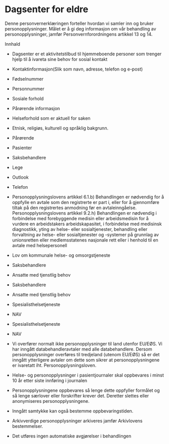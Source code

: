 # Dagsenter for eldre


  

Denne personvernerklæringen forteller hvordan vi samler inn og bruker personopplysninger. Målet er å gi deg informasjon om vår behandling av personopplysninger, jamfør Personvernforordningens artikkel 13 og 14.

  

Innhald

*   Dagsenter er et aktivitetstilbud til hjemmeboende personer som trenger hjelp til å ivareta sine behov for sosial kontakt  
    
*   Kontaktinformasjon(Slik som navn, adresse, telefon og e-post)  
    
*   Fødselnummer  
    
*   Personnummer  
    
*   Sosiale forhold  
    
*   Pårørende informasjon  
    
*   Helseforhold som er aktuell for saken  
    
*   Etnisk, religiøs, kulturell og språklig bakgrunn.  
    
*   Pårørende  
    
*   Pasienter  
    
*   Saksbehandlere  
    
*   Lege  
    
*   Outlook  
    
*   Telefon  
    
*   Personopplysningslovens artikkel 6.1.b) Behandlingen er nødvendig for å oppfylle en avtale som den registrerte er part i, eller for å gjennomføre tiltak på den registrertes anmodning før en avtaleinngåelse. Personopplysningslovens artikkel 9.2.h) Behandlingen er nødvendig i forbindelse med forebyggende medisin eller arbeidsmedisin for å vurdere en arbeidstakers arbeidskapasitet, i forbindelse med medisinsk diagnostikk, yting av helse- eller sosialtjenester, behandling eller forvaltning av helse- eller sosialtjenester og -systemer på grunnlag av unionsretten eller medlemsstatenes nasjonale rett eller i henhold til en avtale med helsepersonell  
    
*   Lov om kommunale helse- og omsorgstjeneste  
    
*   Saksbehandlere  
    
*   Ansatte med tjenstlig behov  
    
*   Saksbehandlere  
    
*   Ansatte med tjenstlig behov  
    
*   Spesialisthelsetjeneste  
    
*   NAV  
    
*   Spesialisthelsetjeneste  
    
*   NAV  
    
*   Vi overfører normalt ikke personopplysninger til land utenfor EU/EØS. Vi har inngått databehandleravtaler med alle databehandlere. Dersom personopplysninger overføres til tredjeland (utenom EU/EØS) så er det inngått ytterligere avtaler om dette som sikrer at personopplysningene er ivaretatt iht. Personopplysningsloven.  
    
*   Helse- og personopplysninger i pasientjournaler skal oppbevares i minst 10 år etter siste innføring i journalen  
    
*   Personopplysningene oppbevares så lenge dette oppfyller formålet og så lenge særlover eller forskrifter krever det. Deretter slettes eller anonymiseres personopplysningene.  
    
*   Inngått samtykke kan også bestemme oppbevaringstiden.  
    
*   Arkivverdige personopplysninger arkiveres jamfør Arkivlovens bestemmelser.  
    
*   Det utføres ingen automatiske avgjørelser i behandlingen